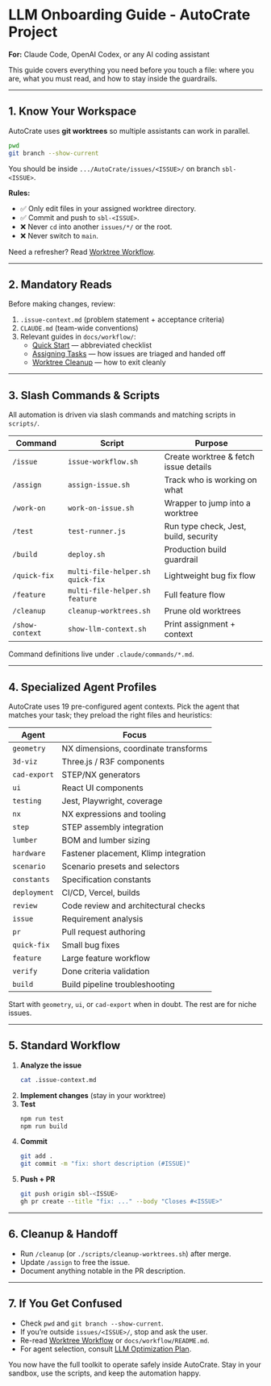 # LLM Onboarding Guide - AutoCrate Project

**For:** Claude Code, OpenAI Codex, or any AI coding assistant

This guide covers everything you need before you touch a file: where you are, what you must read, and how to stay inside the guardrails.

---

## 1. Know Your Workspace

AutoCrate uses **git worktrees** so multiple assistants can work in parallel.

```bash
pwd
git branch --show-current
```

You should be inside `.../AutoCrate/issues/<ISSUE>/` on branch `sbl-<ISSUE>`.

**Rules:**

- ✅ Only edit files in your assigned worktree directory.
- ✅ Commit and push to `sbl-<ISSUE>`.
- ❌ Never `cd` into another `issues/*/` or the root.
- ❌ Never switch to `main`.

Need a refresher? Read [Worktree Workflow](WORKTREE_WORKFLOW.md).

---

## 2. Mandatory Reads

Before making changes, review:

1. `.issue-context.md` (problem statement + acceptance criteria)
2. `CLAUDE.md` (team-wide conventions)
3. Relevant guides in `docs/workflow/`:
   - [Quick Start](QUICK_START.md) — abbreviated checklist
   - [Assigning Tasks](ASSIGNING_TASKS.md) — how issues are triaged and handed off
   - [Worktree Cleanup](WORKTREE_CLEANUP.md) — how to exit cleanly

---

## 3. Slash Commands & Scripts

All automation is driven via slash commands and matching scripts in `scripts/`.

| Command         | Script                           | Purpose                               |
| --------------- | -------------------------------- | ------------------------------------- |
| `/issue`        | `issue-workflow.sh`              | Create worktree & fetch issue details |
| `/assign`       | `assign-issue.sh`                | Track who is working on what          |
| `/work-on`      | `work-on-issue.sh`               | Wrapper to jump into a worktree       |
| `/test`         | `test-runner.js`                 | Run type check, Jest, build, security |
| `/build`        | `deploy.sh`                      | Production build guardrail            |
| `/quick-fix`    | `multi-file-helper.sh quick-fix` | Lightweight bug fix flow              |
| `/feature`      | `multi-file-helper.sh feature`   | Full feature flow                     |
| `/cleanup`      | `cleanup-worktrees.sh`           | Prune old worktrees                   |
| `/show-context` | `show-llm-context.sh`            | Print assignment + context            |

Command definitions live under `.claude/commands/*.md`.

---

## 4. Specialized Agent Profiles

AutoCrate uses 19 pre-configured agent contexts. Pick the agent that matches your task; they preload the right files and heuristics:

| Agent        | Focus                                 |
| ------------ | ------------------------------------- |
| `geometry`   | NX dimensions, coordinate transforms  |
| `3d-viz`     | Three.js / R3F components             |
| `cad-export` | STEP/NX generators                    |
| `ui`         | React UI components                   |
| `testing`    | Jest, Playwright, coverage            |
| `nx`         | NX expressions and tooling            |
| `step`       | STEP assembly integration             |
| `lumber`     | BOM and lumber sizing                 |
| `hardware`   | Fastener placement, Klimp integration |
| `scenario`   | Scenario presets and selectors        |
| `constants`  | Specification constants               |
| `deployment` | CI/CD, Vercel, builds                 |
| `review`     | Code review and architectural checks  |
| `issue`      | Requirement analysis                  |
| `pr`         | Pull request authoring                |
| `quick-fix`  | Small bug fixes                       |
| `feature`    | Large feature workflow                |
| `verify`     | Done criteria validation              |
| `build`      | Build pipeline troubleshooting        |

Start with `geometry`, `ui`, or `cad-export` when in doubt. The rest are for niche issues.

---

## 5. Standard Workflow

1. **Analyze the issue**
   ```bash
   cat .issue-context.md
   ```
2. **Implement changes** (stay in your worktree)
3. **Test**
   ```bash
   npm run test
   npm run build
   ```
4. **Commit**
   ```bash
   git add .
   git commit -m "fix: short description (#ISSUE)"
   ```
5. **Push + PR**
   ```bash
   git push origin sbl-<ISSUE>
   gh pr create --title "fix: ..." --body "Closes #<ISSUE>"
   ```

---

## 6. Cleanup & Handoff

- Run `/cleanup` (or `./scripts/cleanup-worktrees.sh`) after merge.
- Update `/assign` to free the issue.
- Document anything notable in the PR description.

---

## 7. If You Get Confused

- Check `pwd` and `git branch --show-current`.
- If you’re outside `issues/<ISSUE>/`, stop and ask the user.
- Re-read [Worktree Workflow](WORKTREE_WORKFLOW.md) or `docs/workflow/README.md`.
- For agent selection, consult [LLM Optimization Plan](LLM_OPTIMIZATION_PLAN.md).

You now have the full toolkit to operate safely inside AutoCrate. Stay in your sandbox, use the scripts, and keep the automation happy.
